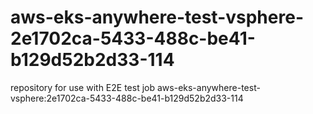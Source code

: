 # aws-eks-anywhere-test-vsphere-2e1702ca-5433-488c-be41-b129d52b2d33-114
repository for use with E2E test job aws-eks-anywhere-test-vsphere:2e1702ca-5433-488c-be41-b129d52b2d33-114
